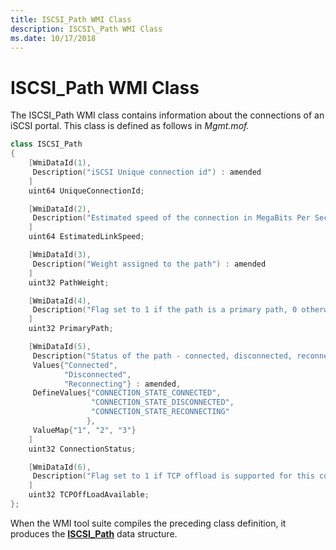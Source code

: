 ```yaml
---
title: ISCSI_Path WMI Class
description: ISCSI\_Path WMI Class
ms.date: 10/17/2018
---
```


# ISCSI\_Path WMI Class


The ISCSI\_Path WMI class contains information about the connections of an iSCSI portal. This class is defined as follows in *Mgmt.mof.*

```cpp
class ISCSI_Path
{
    [WmiDataId(1),
     Description("iSCSI Unique connection id") : amended
    ]
    uint64 UniqueConnectionId;

    [WmiDataId(2),
     Description("Estimated speed of the connection in MegaBits Per Second") : amended
    ]
    uint64 EstimatedLinkSpeed;

    [WmiDataId(3),
     Description("Weight assigned to the path") : amended
    ]
    uint32 PathWeight;

    [WmiDataId(4),
     Description("Flag set to 1 if the path is a primary path, 0 otherwise.") : amended
    ]
    uint32 PrimaryPath;

    [WmiDataId(5),
     Description("Status of the path - connected, disconnected, reconnecting") : amended,
     Values{"Connected",
            "Disconnected",
            "Reconnecting"} : amended,
     DefineValues{"CONNECTION_STATE_CONNECTED",
                  "CONNECTION_STATE_DISCONNECTED",
                  "CONNECTION_STATE_RECONNECTING"
                 },
     ValueMap{"1", "2", "3"}
    ]
    uint32 ConnectionStatus;

    [WmiDataId(6),
     Description("Flag set to 1 if TCP offload is supported for this connection, 0 otherwise.") : amended
    ]
    uint32 TCPOffLoadAvailable;
};
```

When the WMI tool suite compiles the preceding class definition, it produces the [**ISCSI\_Path**](/windows-hardware/drivers/ddi/iscsimgt/ns-iscsimgt-_iscsi_path) data structure.

 

